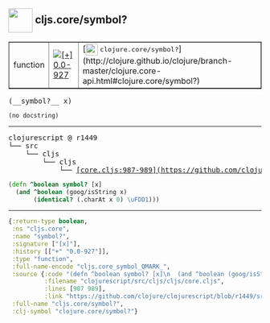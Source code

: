 ## <img width="48px" valign="middle" src="http://i.imgur.com/Hi20huC.png"> cljs.core/symbol?

 <table border="1">
<tr>
<td>function</td>
<td><a href="https://github.com/cljsinfo/api-refs/tree/0.0-927"><img valign="middle" alt="[+] 0.0-927" src="https://img.shields.io/badge/+-0.0--927-lightgrey.svg"></a> </td>
<td>
[<img height="24px" valign="middle" src="http://i.imgur.com/1GjPKvB.png"> <samp>clojure.core/symbol?</samp>](http://clojure.github.io/clojure/branch-master/clojure.core-api.html#clojure.core/symbol?)
</td>
</tr>
</table>

 <samp>
(__symbol?__ x)<br>
</samp>

```
(no docstring)
```

---

 <pre>
clojurescript @ r1449
└── src
    └── cljs
        └── cljs
            └── <ins>[core.cljs:987-989](https://github.com/clojure/clojurescript/blob/r1449/src/cljs/cljs/core.cljs#L987-L989)</ins>
</pre>

```clj
(defn ^boolean symbol? [x]
  (and ^boolean (goog/isString x)
       (identical? (.charAt x 0) \uFDD1)))
```


---

```clj
{:return-type boolean,
 :ns "cljs.core",
 :name "symbol?",
 :signature ["[x]"],
 :history [["+" "0.0-927"]],
 :type "function",
 :full-name-encode "cljs.core_symbol_QMARK_",
 :source {:code "(defn ^boolean symbol? [x]\n  (and ^boolean (goog/isString x)\n       (identical? (.charAt x 0) \\uFDD1)))",
          :filename "clojurescript/src/cljs/cljs/core.cljs",
          :lines [987 989],
          :link "https://github.com/clojure/clojurescript/blob/r1449/src/cljs/cljs/core.cljs#L987-L989"},
 :full-name "cljs.core/symbol?",
 :clj-symbol "clojure.core/symbol?"}

```
